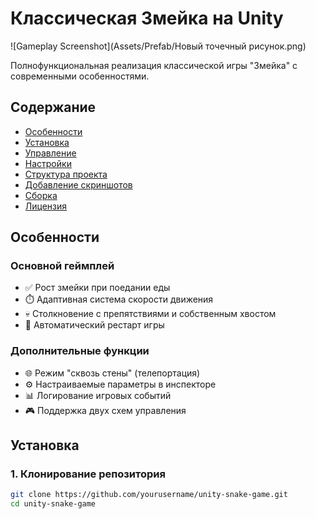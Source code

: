 # Классическая Змейка на Unity

![Gameplay Screenshot](Assets/Prefab/Новый точечный рисунок.png) 

Полнофункциональная реализация классической игры "Змейка" с современными особенностями.

## Содержание
- [Особенности](#особенности)
- [Установка](#установка)
- [Управление](#управление)
- [Настройки](#настройки)
- [Структура проекта](#структура-проекта)
- [Добавление скриншотов](#добавление-скриншотов)
- [Сборка](#сборка)
- [Лицензия](#лицензия)

## Особенности

### Основной геймплей
- ✅ Рост змейки при поедании еды
- ⏱️ Адаптивная система скорости движения
- 💀 Столкновение с препятствиями и собственным хвостом
- 🔄 Автоматический рестарт игры

### Дополнительные функции
- 🌐 Режим "сквозь стены" (телепортация)
- ⚙️ Настраиваемые параметры в инспекторе
- 📊 Логирование игровых событий
- 🎮 Поддержка двух схем управления

## Установка

### 1. Клонирование репозитория
```bash
git clone https://github.com/yourusername/unity-snake-game.git
cd unity-snake-game
